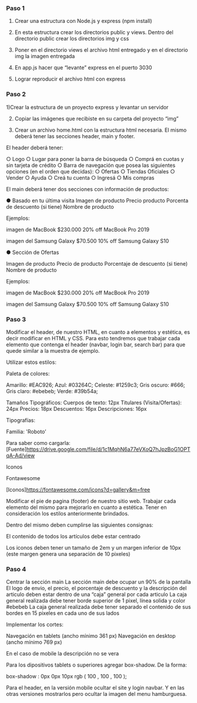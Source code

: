 ### Paso 1
1) Crear una estructura con Node.js y express (npm install)

2) En esta estructura crear los directorios public y views. 
    Dentro del directorio public crear los directorios img y css

3) Poner en el directorio views el archivo html entregado y en el directorio img la imagen entregada

4) En app.js hacer que “levante” express en el puerto 3030

5) Lograr reproducir el archivo html con express

### Paso 2

1)Crear la estructura de un proyecto express y levantar un servidor

2) Copiar las imágenes que recibiste en su carpeta del proyecto “img”

3) Crear un archivo home.html con la estructura html necesaria. 
	El mismo deberá tener las secciones header, main y footer.

El header deberá tener:

○ Logo
○ Lugar para poner la barra de búsqueda
○ Comprá en cuotas y sin tarjeta de crédito
○ Barra de navegación que posea las siguientes opciones (en el orden que decidas):
○ Ofertas
○ Tiendas Oficiales
○ Vender
○ Ayuda
○ Creá tu cuenta
○ Ingresá
○ Mis compras

El main deberá tener dos secciones con información de productos:

● Basado en tu última visita
Imagen de producto
Precio producto
Porcenta de descuento (si tiene)
Nombre de producto

Ejemplos:

imagen de MacBook
$230.000
20% off
MacBook Pro 2019

imagen del Samsung Galaxy
$70.500
10% off
Samsung Galaxy S10

● Sección de Ofertas

Imagen de producto
Precio de producto
Porcentaje de descuento (si tiene)
Nombre de producto

Ejemplos:

imagen de MacBook
$230.000
20% off
MacBook Pro 2019

imagen del Samsung Galaxy
$70.500
10% off
Samsung Galaxy S10

### Paso 3
Modificar el header, de nuestro HTML, en cuanto a elementos y estética, es decir modificar en HTML y CSS. Para esto tendremos que trabajar cada elemento que contenga el header (navbar, login bar, search bar) para que quede similar a la muestra de ejemplo.

Utilizar estos estilos:

Paleta de colores:

Amarillo: #EAC926; 
Azul: #03264C; 
Celeste: #1259c3; 
Gris oscuro: #666; 
Gris claro: #ebebeb; 
Verde: #39b54a; 

Tamaños Tipográficos: 
Cuerpos de texto: 12px 
Titulares (Visita/Ofertas): 24px 
Precios: 18px 
Descuentos: 16px
Descripciones: 16px

Tipografías:

Familia: 'Roboto’

Para saber como cargarla:
[Fuente]https://drive.google.com/file/d/1c1MqhN6a77eVXoQ7hJpzBoG1OPTqA-Ad/view 

Iconos

Fontawesome

[Iconos]https://fontawesome.com/icons?d=gallery&m=free 


Modificar el pie de pagina (footer) de nuestro sitio web. 
Trabajar cada elemento del mismo para mejorarlo en cuanto a estética.
Tener en consideración los estilos anteriormente brindados.

Dentro del mismo deben cumplirse las siguientes consignas:

El contenido de todos los artículos debe estar centrado

Los iconos deben tener un tamaño de 2em y un margen inferior de 10px (este margen genera una separación de 10 pixeles)

### Paso 4
Centrar la sección main
La sección main debe ocupar un 90% de la pantalla
El logo de envio, el precio, el porcentaje de descuento y la descripción del articulo deben estar dentro de una “caja” general por cada articulo
La caja general realizada debe tener borde superior de 1 pixel, línea solida y color #ebebeb
La caja general realizada debe tener separado el contenido de sus bordes en 15 pixeles en cada uno de sus lados

Implementar los cortes:

Navegación en tablets (ancho mínimo 361 px)
Navegación en desktop (ancho mínimo 769 px)

En el caso de mobile la descripción no se vera

Para los dipositivos tablets o superiores agregar box-shadow. De la forma:

box-shadow : 0px 0px 10px rgb ( 100 , 100 , 100 );

Para el header, en la versión mobile ocultar el site y login navbar. Y en las otras versiones mostrarlos pero ocultar la imagen del menu hamburguesa.





